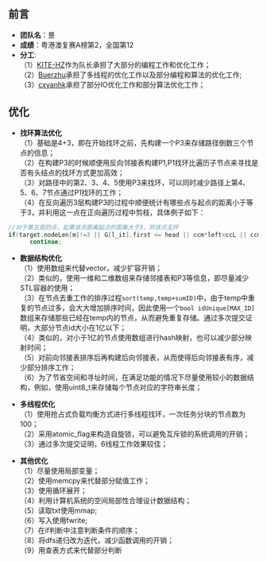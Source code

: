 ## 前言  
+ **团队名**：景  
+ **成绩**：粤港澳复赛A榜第2，全国第12  
+ **分工**:  
（1）[KITE-HZ](https://github.com/KITE-HZ "黄老哥")作为队长承担了大部分的编程工作和优化工作；  
（2）[Buerzhu](https://github.com/Buerzhu/ "Buerzhu")承担了多线程的优化工作以及部分编程和算法的优化工作;  
（3）[cxyanhk](https://github.com/cxyanhk "严老哥")承担了部分IO优化工作和部分算法优化工作；

  
##   优化  
+ **找环算法优化**  
（1）基础是4+3，即在开始找环之前，先构建一个P3来存储路径倒数三个节点的信息；  
（2）在构建P3的时候顺便用反向邻接表构建P1,P1找环比遍历子节点来寻找是否有头结点的找环方式更加高效；  
（3）对路径中的第2、3、4、5使用P3来找环，可以同时减少路径上第4、5、6、7节点通过P1找环的工作；  
（4）在反向遍历3层构建P3的过程中顺便统计有哪些点与起点的距离小于等于3，并利用这一点在正向遍历过程中剪枝，具体例子如下：  
```cpp
//对于第五层的点，如果该点距离起点的距离大于3，则该点无环
if(target.nodeLen[m]!=3 || G[l_it].first <= head || ccm*left<ccL || ccm>right*ccL)
      continue;
```  
  
+ **数据结构优化**  
（1）使用数组来代替vector，减少扩容开销；  
（2）类似的，使用一维和二维数组来存储邻接表和P3等信息，即尽量减少STL容器的使用；  
（3）在节点去重工作的排序过程`sort(temp,temp+sumID)`中，由于temp中重复的节点过多，会大大增加排序时间，因此使用一个`bool idUnique[MAX_ID]`数组来存储那些已经在temp内的节点，从而避免重复存储。通过多次提交证明，大部分节点id大小在1亿以下；  
（4）类似的，对小于1亿的节点使用数组进行hash映射，也可以减少部分映射时间；  
（5）对前向邻接表排序后再构建后向邻接表，从而使得后向邻接表有序，减少部分排序工作；  
（6）为了节省空间和寻址时间，在满足功能的情况下尽量使用较小的数据结构，例如，使用uint8_t来存储每个节点对应的字符串长度；
  
+ **多线程优化**  
（1）使用抢占式负载均衡方式进行多线程找环，一次任务分块的节点数为100；  
（2）采用atomic_flag来构造自旋锁，可以避免互斥锁的系统调用的开销；    
（3）通过多次提交证明，6线程工作效果较佳；  
   
+ **其他优化**  
（1）尽量使用局部变量；  
（2）使用memcpy来代替部分赋值工作；  
（3）使用循环展开；  
（4）利用计算机系统的空间局部性合理设计数据结构；  
（5）读取txt使用mmap;  
（6）写入使用fwrite;  
（7）在if判断中注意判断条件的顺序；  
（8）将dfs递归改为迭代，减少函数调用的开销；  
（9）用查表方式来代替部分判断
